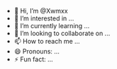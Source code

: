 - 👋 Hi, I’m @Xwmxx
- 👀 I’m interested in ...
- 🌱 I’m currently learning ...
- 💞️ I’m looking to collaborate on ...
- 📫 How to reach me ...
- 😄 Pronouns: ...
- ⚡ Fun fact: ...

<!---
Xwmxx/Xwmxx is a ✨ special ✨ repository because its `README.md` (this file) appears on your GitHub profile.
You can click the Preview link to take a look at your changes.
--->
